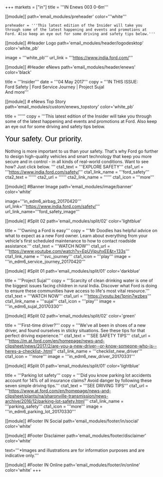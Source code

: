 +++
markets = ["in"]
title = '''IN Enews 003 0-6m'''

[[module]]
path='email_modules/preheader'
color='''white'''

	preheader = '''This latest edition of the Insider will take you through some of the latest happening and events and promotions at Ford. Also keep an eye out for some driving and safety tips below.'''

[[module]] #Header Logo
path='email_modules/header/logodesktop'
color='white_pb'

  image = '''white_pb'''
  url_link = '''https://www.india.ford.com/'''

[[module]] #Header eNews
path='email_modules/header/enews'
color='black'

  title = '''Insider'''
  date = '''04 May 2017'''
  copy = '''IN THIS ISSUE:<br /> Ford Safety | Ford Service Journey | Project Sujal<br />And more'''

[[module]] # eNews Top Story
path='email_modules/custom/enews_topstory'
color='white_pb'

title = ''''''
  copy = '''This latest edition of the Insider will take you through some of the latest happening and events and promotions at Ford. Also keep an eye out for some driving and safety tips below.<br /><br /><span style="color:#000001; font-size: 24px; font-family: 'Arial','Helvetica','Sans-Serif'; line-height: 30px; font-weight: normal; font-style: regular;">Your safety. Our priority.</span><br /><br />Nothing is more important to us than your safety. That's why Ford go further to design high-quality vehicles and smart technology that keep you more secure and in control - in all kinds of real-world conditions. Want to see how? Just click below.  '''
  cta1_text = '''EXPLORE SAFETY'''
  cta1_url = '''https://www.india.ford.com/safety/'''
  cta1_link_name = '''ford_safety'''
  cta2_text = ''''''
  cta2_url = ''''''
  cta2_link_name = ''''''
  cta1_icon = '''more'''

[[module]] #Banner Image
path='email_modules/image/banner'
color='white'

  image='''in_edm6_airbag_20170420'''
  url_link='''https://www.india.ford.com/safety/'''
  url_link_name='''ford_safety_image'''

[[module]] #Split 02
path='email_modules/split/02'
color='lightblue'

  title = '''Owning a Ford is easy'''
  copy = '''Mr Doodles has helpful advice on what to expect as a new Ford owner. Learn about everything from your vehicle's first scheduled maintenance to how to contact roadside assistance.'''
  cta1_text = '''WATCH NOW'''
  cta1_url = '''https://www.youtube.com/watch?v=EpUVjpuhxEE&t=133s'''
  cta1_link_name = '''svc_journey'''
  cta1_icon = '''play'''
  image = '''in_edm6_service_journey_20170420'''
  
[[module]] #Split 01
path='email_modules/split/01'
color='darkblue'

   title = '''Project Sujal'''
  copy = '''Scarcity of clean drinking water is one of the biggest issues facing children in rural India. Discover what Ford is doing to ensure these communities have access to life's most vital resource.'''
  cta1_text = '''WATCH NOW'''
  cta1_url = '''https://youtu.be/1pnin7wzbes'''
  cta1_link_name = '''sujal'''
  cta1_icon = '''play'''
  image = '''in_edm6_sujal_20170330'''

[[module]] #Split 02
path='email_modules/split/02'
color='green'

  title = '''First-time driver?'''
  copy = '''We've all been in shoes of a new driver, and found ourselves in sticky situations. See these tips for that perfect driving experience.'''
  cta1_text = '''SEE SAFETY TIPS'''
  cta1_url = '''https://m.at.ford.com/en/homepage/news-and-clipsheet/news/2017/2/are-you-a-new-driver--or-know-someone-who-is--heres-a-checklist-.html'''
  cta1_link_name = '''checklist_new_driver'''
  cta1_icon = '''more'''
  image = '''in_edm6_new_driver_20170331'''

[[module]] #Split 01
path='email_modules/split/01'
color='lightblue'

title = '''Parking lot safety'''
  copy = '''Did you know parking lot accidents account for 14% of all insurance claims? Avoid danger by following these seven simple driving tips.'''
  cta1_text = '''SEE DRIVING TIPS'''
  cta1_url = '''https://www.at.ford.com/en/homepage/news-and-clipsheet/plants/na/sharonville-transmission/news-archive/2016/12/parking-lot-safety.html'''
  cta1_link_name = '''parking_safety'''
  cta1_icon = '''more'''
  image = '''in_edm6_parking_lot_20170330'''

[[module]] #Footer IN Social
path='email_modules/footer/in/social'
color='white'

[[module]] #Footer Disclaimer
path='email_modules/footer/disclaimer'
color='white'

  text='''*Images and illustrations are for information purposes and are indicative only.'''

[[module]] #Footer IN Online
path='email_modules/footer/in/online'
color='white'
+++